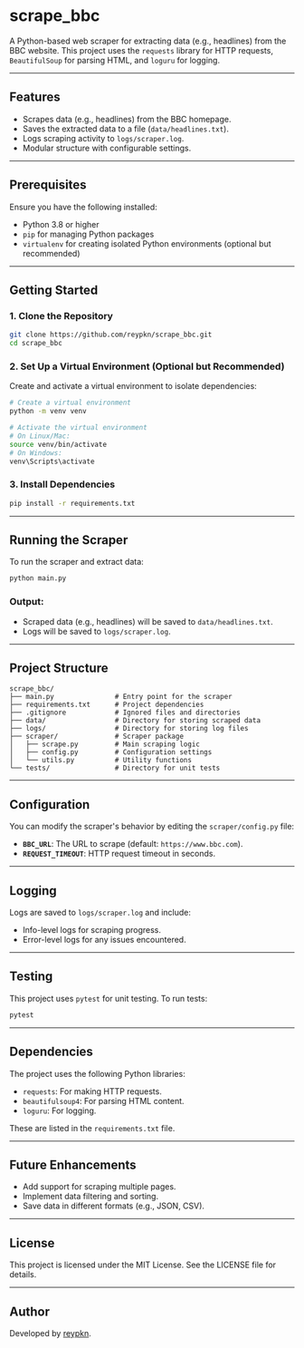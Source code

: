 # scrape_bbc

A Python-based web scraper for extracting data (e.g., headlines) from the BBC website. This project uses the `requests` library for HTTP requests, `BeautifulSoup` for parsing HTML, and `loguru` for logging.

---

## Features
- Scrapes data (e.g., headlines) from the BBC homepage.
- Saves the extracted data to a file (`data/headlines.txt`).
- Logs scraping activity to `logs/scraper.log`.
- Modular structure with configurable settings.

---

## Prerequisites

Ensure you have the following installed:
- Python 3.8 or higher
- `pip` for managing Python packages
- `virtualenv` for creating isolated Python environments (optional but recommended)

---

## Getting Started

### 1. Clone the Repository
```bash
git clone https://github.com/reypkn/scrape_bbc.git
cd scrape_bbc
```

### 2. Set Up a Virtual Environment (Optional but Recommended)
Create and activate a virtual environment to isolate dependencies:
```bash
# Create a virtual environment
python -m venv venv

# Activate the virtual environment
# On Linux/Mac:
source venv/bin/activate
# On Windows:
venv\Scripts\activate
```

### 3. Install Dependencies
```bash
pip install -r requirements.txt
```

---

## Running the Scraper

To run the scraper and extract data:
```bash
python main.py
```

### Output:
- Scraped data (e.g., headlines) will be saved to `data/headlines.txt`.
- Logs will be saved to `logs/scraper.log`.

---

## Project Structure

```
scrape_bbc/
├── main.py               # Entry point for the scraper
├── requirements.txt      # Project dependencies
├── .gitignore            # Ignored files and directories
├── data/                 # Directory for storing scraped data
├── logs/                 # Directory for storing log files
├── scraper/              # Scraper package
│   ├── scrape.py         # Main scraping logic
│   ├── config.py         # Configuration settings
│   └── utils.py          # Utility functions
└── tests/                # Directory for unit tests
```

---

## Configuration

You can modify the scraper's behavior by editing the `scraper/config.py` file:
- **`BBC_URL`**: The URL to scrape (default: `https://www.bbc.com`).
- **`REQUEST_TIMEOUT`**: HTTP request timeout in seconds.

---

## Logging

Logs are saved to `logs/scraper.log` and include:
- Info-level logs for scraping progress.
- Error-level logs for any issues encountered.

---

## Testing

This project uses `pytest` for unit testing. To run tests:
```bash
pytest
```

---

## Dependencies

The project uses the following Python libraries:
- `requests`: For making HTTP requests.
- `beautifulsoup4`: For parsing HTML content.
- `loguru`: For logging.

These are listed in the `requirements.txt` file.

---

## Future Enhancements

- Add support for scraping multiple pages.
- Implement data filtering and sorting.
- Save data in different formats (e.g., JSON, CSV).

---

## License

This project is licensed under the MIT License. See the LICENSE file for details.

---

## Author

Developed by [reypkn](https://github.com/reypkn).